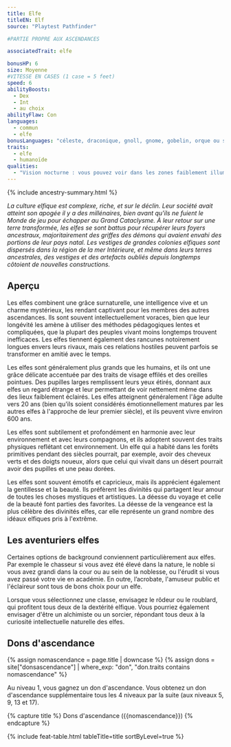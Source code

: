 ```yaml
---
title: Elfe
titleEN: Elf
source: "Playtest Pathfinder"

#PARTIE PROPRE AUX ASCENDANCES

associatedTrait: elfe

bonusHP: 6
size: Moyenne
#VITESSE EN CASES (1 case = 5 feet)
speed: 6
abilityBoosts:
  - Dex
  - Int
  - au choix
abilityFlaw: Con
languages:
  - commun
  - elfe
bonusLanguages: "céleste, draconique, gnoll, gnome, gobelin, orque ou sylvestre"
traits:
  - elfe
  - humanoïde
qualities:
  - "Vision nocturne : vous pouvez voir dans les zones faiblement illuminées aussi bien qu'en plein jour."
---
```


{% include ancestry-summary.html %}

*La culture elfique est complexe, riche, et sur le déclin. Leur société avait atteint son apogée il y a des millénaires, bien avant qu'ils ne fuient le Monde de jeu pour échapper au Grand Cataclysme. À leur retour sur une terre transformée, les elfes se sont battus pour récupérer leurs foyers ancestraux, majoritairement des griffes des démons qui avaient envahi des portions de leur pays natal. Les vestiges de grandes colonies elfiques sont dispersés dans la région de la mer Intérieure, et même dans leurs terres ancestrales,  des vestiges et des artefacts oubliés depuis longtemps côtoient de nouvelles constructions.*

## Aperçu
Les elfes combinent une grâce surnaturelle, une intelligence vive et un charme mystérieux, les rendant captivant pour les membres des autres ascendances. Ils sont souvent intellectuellement voraces, bien que leur longévité les amène à utiliser des méthodes pédagogiques lentes et compliquées, que la plupart des peuples vivant moins longtemps trouvent inefficaces. Les elfes tiennent également des rancunes notoirement longues envers leurs rivaux, mais ces relations hostiles peuvent parfois se transformer en amitié avec le temps.

Les elfes sont généralement plus grands que les humains, et ils ont une grâce délicate accentuée par des traits de visage effilés et des oreilles pointues. Des pupilles larges remplissent leurs yeux étirés, donnant aux elfes un regard étrange et leur permettant de voir nettement même dans des lieux faiblement éclairés. Les elfes atteignent généralement l'âge adulte vers 20 ans (bien qu'ils soient considérés émotionnellement matures par les autres elfes à l'approche de leur premier siècle), et ils peuvent vivre environ 600 ans.

Les elfes sont subtilement et profondément en harmonie avec leur environnement et avec leurs compagnons, et ils adoptent souvent des traits physiques reflétant cet environnement. Un elfe qui a habité dans les forêts primitives pendant des siècles pourrait, par exemple, avoir des cheveux verts et des doigts noueux, alors que celui qui vivait dans un désert pourrait avoir des pupilles et une peau dorées.

Les elfes sont souvent émotifs et capricieux, mais ils apprécient également la gentillesse et la beauté. Ils préfèrent les divinités qui partagent leur amour de toutes les choses mystiques et artistiques.
La déesse du voyage et celle de la beauté font parties des favorites. La déesse de la vengeance est la plus célèbre des divinités elfes, car elle représente un grand nombre des idéaux elfiques pris à l'extrême.

## Les aventuriers elfes
Certaines options de background conviennent particulièrement aux elfes. Par exemple le chasseur si vous avez été élevé dans la nature, le noble si vous avez grandi dans la cour ou au sein de la noblesse, ou l'érudit si vous avez passé votre vie en académie. En outre, l’acrobate, l'amuseur public et l'éclaireur sont tous de bons choix pour un elfe.

Lorsque vous sélectionnez une classe, envisagez le rôdeur ou le roublard, qui profitent tous deux de la dextérité elfique. Vous pourriez également envisager d'être un alchimiste ou un sorcier, répondant tous deux à la curiosité intellectuelle naturelle des elfes.

## Dons d'ascendance

{% assign nomascendance = page.title | downcase %}
{% assign dons = site["donsascendance"] | where_exp: "don", "don.traits contains nomascendance" %}

<p>Au niveau 1, vous gagnez un don d'ascendance. Vous obtenez un don d'ascendance supplémentaire tous les 4 niveaux par la suite (aux niveaux 5, 9, 13 et 17). </p>

{% capture title %}
Dons d'ascendance ({{nomascendance}})
{% endcapture %}

{% include feat-table.html tableTitle=title sortByLevel=true %}